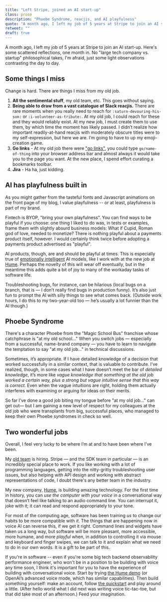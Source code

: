 ```yaml
---
title: "Left Stripe, joined an AI start-up"
class: prose
description: "Phoebe Syndrome, reacjis, and AI playfulness"
quote: "A month ago, I left my job of 5 years at Stripe to join an AI start-up."
retweet: ""
draft: true
---
```

A month ago, I left my job of 5 years at Stripe to join an AI start-up. Here's some scattered reflections, one month in. No "large tech company vs. startup" philosophical takes, I'm afraid, just some light observations contrasting the day to day.

## Some things I miss

Change is hard. There are things I miss from my old job.

1. **All the sentimental stuff**, my old team, etc. This goes without saying.
2. **Being able to draw from a vast catalogue of Slack reacjis.** There are rare moments when you really need to reach for `:saturn-devouring-his-son:` or `:i-volunteer-as-tribute:`. At my old job, I could reach for these and they would reliably exist. At my new job, I must create them to use them, by which time the moment has likely passed. I didn’t realize how important readily-at-hand reacjis with moderately obscure titles were to my self-expression, but here we are. I’m going to have to up my emoji-creation game.
3. **Go links** - At my old job there were ["go links"](https://golinks.github.io/golinks/), you could type `go/name-of-thing` into your browser address bar and almost always it would take you to the page you want. At the new place, I spend effort curating a bookmarks toolbar.
4. **Jira** - Ha ha, just kidding.

## AI has playfulness built in

As you might gather from the tasteful fonts and Javascript animations on the front page of my blog, I value playfulness -- or at least, playfulness is part of my brand.

Fintech is BYOP, "bring your own playfulness". You can find ways to be playful if you choose:  one thing I liked to do was, in tests or examples, frame them with slightly absurd business models: What if Cupid, Roman god of love, needed to monetize? There is nothing playful about a payments product itself, however. I would certainly think twice before adopting a payments product advertised as "playful".

AI products, though, are and should be playful at times. This is especially true of [emotionally intelligent](https://www.hume.ai/blog/introducing-evi2) AI models, like I work with at the new job at [Hume](https://www.hume.ai). Perhaps the novelty of this will wear off eventually, but in the meantime this adds quite a bit of joy to many of the workaday tasks of software life.

Troubleshooting bugs, for instance, can be hilarious (local bugs on a branch, that is — I don’t really find bugs in production funny). It’s also just fun to prompt the AI with silly things to see what comes back. (Outside work hours, I do this to my two-year-old too — he’s usually a lot funnier than the AI though.)

## Phoebe Syndrome

There's a character Phoebe from the "Magic School Bus" franchise whose catchphrase is "at my old school..." When you switch jobs — especially from a successful, name-brand company — you have to learn to navigate the temptation to say "at my old job..." in technical discussions.

Sometimes, it’s appropriate. If I have detailed knowledge of a decision that worked successfully in a similar context, that is valuable to contribute. I’ve realized, though, in some cases what I have doesn’t meet the bar of *detailed knowledge*, it’s more like *vague knowledge that something at the old job worked a certain way, plus a strong but vague intuitive sense that this way is correct.* Even when the vague intuitions are right, holding them actually interferes with examining or arguing for ideas on their merits.

So far I’ve done a good job biting my tongue before "at my old job..." can get out— but I am gaining a new level of respect for my colleagues at the old job who were transplants from big, successful places, who managed to keep their own Phoebe syndromes in check so well.

## Two wonderful jobs

Overall, I feel very lucky to be where I’m at and to have been where I’ve been.

My [old team](https://stripe.com/jobs/listing/backend-engineer-developer-sdks-golang-expert/6271978) is hiring. Stripe — and the SDK team in particular — is an incredibly special place to work. If you like working with a lot of programming languages, getting into the nitty-gritty troubleshooting user issues, but also helping with API design and working with abstract representations of code, I doubt there's any better team in the industry.

My new company, [Hume](https://hume.ai), is building amazing technology. For the first time in history, you can *use the computer with your voice* in a conversational way that doesn’t feel like talking to an audio command line. You can interrupt it, joke with it; it can read and respond appropriately to your tone.

For most of the computing age, software has been training *us* to change our habits to be more compatible with *it*. The things that are happening now in voice AI can reverse this, if we get it right. Command lines and widgets have taken us a long way, but software will be more pleasant, more accessible, more humane, and more *playful* when, in addition to controlling it via mouse and keyboard and finger swipes, we can talk to it and explain what we need to do in our own words. It is a gift to be part of this.

If you're in software -- even if you're some big tech backend observability performance engineer, who won't be in a position to be building with voice any time soon, I think it's important for you to have the experience of building with conversational voice. Start by trying [the Hume demo](https://app.hume.ai/talk) (or OpenAI’s advanced voice mode, which has similar capabilities). Then build something yourself: make an account, follow [the quickstart](https://dev.hume.ai/docs/empathic-voice-interface-evi/quickstart/typescript) and play around a little. (After hello world what I did next was writing voice tic-tac-toe, but that did take most of an afternoon.) Feed your imagination.

